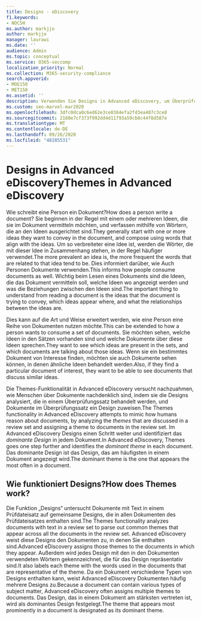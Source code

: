 ```yaml
---
title: Designs - eDiscovery
f1.keywords:
- NOCSH
ms.author: markjjo
author: markjjo
manager: laurawi
ms.date: ''
audience: Admin
ms.topic: conceptual
ms.service: O365-seccomp
localization_priority: Normal
ms.collection: M365-security-compliance
search.appverid:
- MOE150
- MET150
ms.assetid: ''
description: Verwenden Sie Designs in Advanced eDiscovery, um Überprüfungssätze zu organisieren, indem Sie das dominante Design in jedem Dokument finden.
ms.custom: seo-marvel-mar2020
ms.openlocfilehash: 3dfc0dca0c6ed62e3ce8384efa2fd3ea407c3ce8
ms.sourcegitcommit: 2160e7cf373f992dd4d11793a59cb8c44f8d587e
ms.translationtype: MT
ms.contentlocale: de-DE
ms.lasthandoff: 09/26/2020
ms.locfileid: "48285531"
---
```

# <a name="themes-in-advanced-ediscovery"></a><span data-ttu-id="a4f37-103">Designs in Advanced eDiscovery</span><span class="sxs-lookup"><span data-stu-id="a4f37-103">Themes in Advanced eDiscovery</span></span>

<span data-ttu-id="a4f37-104">Wie schreibt eine Person ein Dokument?</span><span class="sxs-lookup"><span data-stu-id="a4f37-104">How does a person write a document?</span></span> <span data-ttu-id="a4f37-105">Sie beginnen in der Regel mit einem oder mehreren Ideen, die sie im Dokument vermitteln möchten, und verfassen mithilfe von Wörtern, die an den Ideen ausgerichtet sind.</span><span class="sxs-lookup"><span data-stu-id="a4f37-105">They generally start with one or more ideas they want to convey in the document, and compose using words that align with the ideas.</span></span> <span data-ttu-id="a4f37-106">Um so verbreiteter eine Idee ist, werden die Wörter, die mit dieser Idee in Zusammenhang stehen, in der Regel häufiger verwendet.</span><span class="sxs-lookup"><span data-stu-id="a4f37-106">The more prevalent an idea is, the more frequent the words that are related to that idea tend to be.</span></span> <span data-ttu-id="a4f37-107">Dies informiert darüber, wie Auch Personen Dokumente verwenden.</span><span class="sxs-lookup"><span data-stu-id="a4f37-107">This informs how people consume documents as well.</span></span> <span data-ttu-id="a4f37-108">Wichtig beim Lesen eines Dokuments sind die Ideen, die das Dokument vermitteln soll, welche Ideen wo angezeigt werden und was die Beziehungen zwischen den Ideen sind.</span><span class="sxs-lookup"><span data-stu-id="a4f37-108">The important thing to understand from reading a document is the ideas that the document is trying to convey, which ideas appear where, and what the relationships between the ideas are.</span></span>

<span data-ttu-id="a4f37-109">Dies kann auf die Art und Weise erweitert werden, wie eine Person eine Reihe von Dokumenten nutzen möchte.</span><span class="sxs-lookup"><span data-stu-id="a4f37-109">This can be extended to how a person wants to consume a set of documents.</span></span> <span data-ttu-id="a4f37-110">Sie möchten sehen, welche Ideen in den Sätzen vorhanden sind und welche Dokumente über diese Ideen sprechen.</span><span class="sxs-lookup"><span data-stu-id="a4f37-110">They want to see which ideas are present in the sets, and which documents are talking about those ideas.</span></span> <span data-ttu-id="a4f37-111">Wenn sie ein bestimmtes Dokument von Interesse finden, möchten sie auch Dokumente sehen können, in denen ähnliche Ideen behandelt werden.</span><span class="sxs-lookup"><span data-stu-id="a4f37-111">Also, if they find a particular document of interest, they want to be able to see documents that discuss similar ideas.</span></span>

<span data-ttu-id="a4f37-112">Die Themes-Funktionalität in Advanced eDiscovery versucht nachzuahmen, wie Menschen  über Dokumente nachdenklich sind, indem sie die Designs analysiert, die in einem Überprüfungssatz behandelt werden, und Dokumente im Überprüfungssatz ein Design zuweisen.</span><span class="sxs-lookup"><span data-stu-id="a4f37-112">The Themes functionality in Advanced eDiscovery attempts to mimic how humans reason about documents, by analyzing the *themes* that are discussed in a review set and assigning a theme to documents in the review set.</span></span> <span data-ttu-id="a4f37-113">Im Advanced eDiscovery Designs einen Schritt weiter und identifiziert das *dominante Design* in jedem Dokument.</span><span class="sxs-lookup"><span data-stu-id="a4f37-113">In Advanced eDiscovery, Themes goes one step further and identifies the *dominant theme* in each document.</span></span> <span data-ttu-id="a4f37-114">Das dominante Design ist das Design, das am häufigsten in einem Dokument angezeigt wird.</span><span class="sxs-lookup"><span data-stu-id="a4f37-114">The dominant theme is the one that appears the most often in a document.</span></span>

## <a name="how-does-themes-work"></a><span data-ttu-id="a4f37-115">Wie funktioniert Designs?</span><span class="sxs-lookup"><span data-stu-id="a4f37-115">How does Themes work?</span></span>

<span data-ttu-id="a4f37-116">Die Funktion „Designs“ untersucht Dokumente mit Text in einem Prüfdateisatz auf gemeinsame Designs, die in allen Dokumenten des Prüfdateisatzes enthalten sind.</span><span class="sxs-lookup"><span data-stu-id="a4f37-116">The Themes functionality analyzes documents with text in a review set to parse out common themes that appear across all the documents in the review set.</span></span> <span data-ttu-id="a4f37-117">Advanced eDiscovery weist diese Designs den Dokumenten zu, in denen Sie enthalten sind.</span><span class="sxs-lookup"><span data-stu-id="a4f37-117">Advanced eDiscovery assigns those themes to the documents in which they appear.</span></span> <span data-ttu-id="a4f37-118">Außerdem wird jedes Design mit den in den Dokumenten verwendeten Wörtern gekennzeichnet, die für das Design repräsentativ sind.</span><span class="sxs-lookup"><span data-stu-id="a4f37-118">It also labels each theme with the words used in the documents that are representative of the theme.</span></span> <span data-ttu-id="a4f37-119">Da ein Dokument verschiedene Typen von Designs enthalten kann, weist Advanced eDiscovery Dokumenten häufig mehrere Designs zu.</span><span class="sxs-lookup"><span data-stu-id="a4f37-119">Because a document can contain various types of subject matter, Advanced eDiscovery often assigns multiple themes to documents.</span></span> <span data-ttu-id="a4f37-120">Das Design, das in einem Dokument am stärksten vertreten ist, wird als dominantes Design festgelegt.</span><span class="sxs-lookup"><span data-stu-id="a4f37-120">The theme that appears most prominently in a document is designated as its dominant theme.</span></span>
